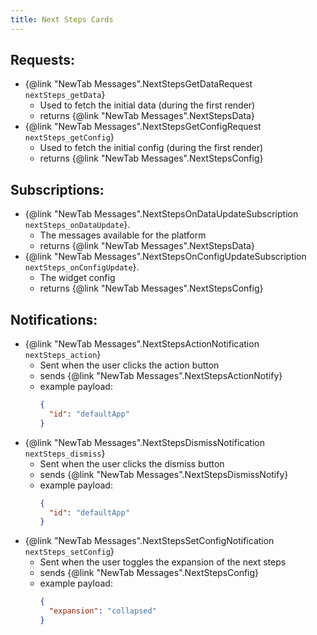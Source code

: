 ```yaml
---
title: Next Steps Cards
---
```


## Requests:
- {@link "NewTab Messages".NextStepsGetDataRequest `nextSteps_getData`}
    - Used to fetch the initial data (during the first render)
    - returns {@link "NewTab Messages".NextStepsData}
- {@link "NewTab Messages".NextStepsGetConfigRequest `nextSteps_getConfig`}
    - Used to fetch the initial config (during the first render)
    - returns {@link "NewTab Messages".NextStepsConfig}

## Subscriptions:
- {@link "NewTab Messages".NextStepsOnDataUpdateSubscription `nextSteps_onDataUpdate`}.
    - The messages available for the platform
    - returns {@link "NewTab Messages".NextStepsData}
- {@link "NewTab Messages".NextStepsOnConfigUpdateSubscription `nextSteps_onConfigUpdate`}.
    - The widget config
    - returns {@link "NewTab Messages".NextStepsConfig}

## Notifications:
- {@link "NewTab Messages".NextStepsActionNotification `nextSteps_action`}
    - Sent when the user clicks the action button
    - sends {@link "NewTab Messages".NextStepsActionNotify}
    - example payload:
      ```json
      {
        "id": "defaultApp"
      }
      ```
- {@link "NewTab Messages".NextStepsDismissNotification `nextSteps_dismiss`}
    - Sent when the user clicks the dismiss button
    - sends {@link "NewTab Messages".NextStepsDismissNotify}
    - example payload:
      ```json
      {
        "id": "defaultApp"
      }
      ```
- {@link "NewTab Messages".NextStepsSetConfigNotification `nextSteps_setConfig`}
    - Sent when the user toggles the expansion of the next steps
    - sends {@link "NewTab Messages".NextStepsConfig}
    - example payload:
      ```json
      {
        "expansion": "collapsed"
      }
      ```
